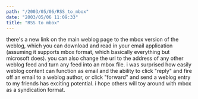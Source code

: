 ```yaml
---
path: "/2003/05/06/RSS_to_mbox" 
date: "2003/05/06 11:09:33" 
title: "RSS to mbox" 
---
```

<p>there's a new link on the main weblog page to the mbox version of the weblog, which you can download and read in your email application (assuming it supports mbox format, which basically everything but microsoft does). you can also change the url to the address of any other weblog feed and turn any feed into an mbox file. i was surprised how easily weblog content can function as email and the ability to click "reply" and fire off an email to a weblog author, or click "forward" and send a weblog entry to my friends has exciting potential. i hope others will toy around with mbox as a syndication format.</p>